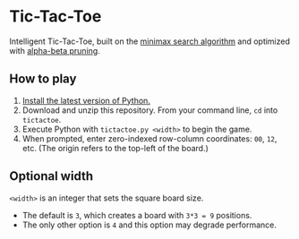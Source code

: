 # Tic-Tac-Toe
Intelligent Tic-Tac-Toe, built on the [minimax search algorithm](https://en.wikipedia.org/wiki/Minimax) and optimized with [alpha-beta pruning](https://en.wikipedia.org/wiki/Alpha%E2%80%93beta_pruning).

## How to play
1. [Install the latest version of Python.](https://www.python.org/downloads/)
2. Download and unzip this repository. From your command line, `cd` into `tictactoe`.
3. Execute Python with `tictactoe.py <width>` to begin the game.
4. When prompted, enter zero-indexed row-column coordinates: `00`, `12`, etc. (The origin refers to the top-left of the board.)

## Optional width
`<width>` is an integer that sets the square board size.
  - The default is `3`, which creates a board with `3*3 = 9` positions.
  - The only other option is `4` and this option may degrade performance.

